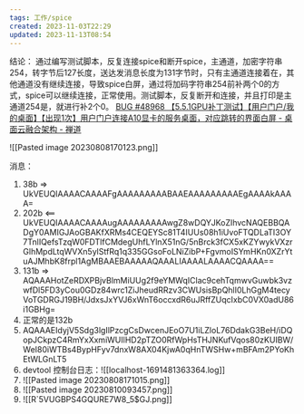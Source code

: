 ```yaml
---
tags: 工作/spice
created: 2023-11-03T22:29
updated: 2023-11-13T08:54
---
```

结论： 通过编写测试脚本，反复连接spice和断开spice，主通道，加密字符串254，转字节后127长度，送达发消息长度为131字节时，只有主通道连接着在，其他通道没有继续连接，导致spice白屏，通过将加码字符串254前补两个0的方式，spice可以继续连接，正常使用。测试脚本，反复断开和连接，并且打印是主通道254是，就进行补2个0。
[BUG #48968 【5.5.1GPU补丁测试】【用户门户/我的桌面】【出现1次】用户门户连接A10显卡的服务桌面，对应跳转的界面白屏 - 桌面云融合架构 - 禅道](http://172.16.203.12/zentao/bug-view-48968.html)

![[Pasted image 20230808170123.png]]

消息：
1. 38b => UkVEUQIAAAACAAAAFgAAAAAAAAABAAEAAAAAAAAAEgAAAAkAAAA=
2. 202b <== UkVEUQIAAAACAAAAugAAAAAAAAAwgZ8wDQYJKoZIhvcNAQEBBQADgY0AMIGJAoGBAKfXRMs4CEQEYSc81T4IUUs08h1iUvoFTQDLaTI3OY7TnlIQefsTzqW0FDTlfCMdegUhfLYlnX51nG/5nBrck3fCX5xKZYwykVXzrGlhMpdLtqWVXn5ylStfRq1q335GGsoFoLNiZibP+FgvmoISYmHKn0XZrYtuAJMhbK8frpl1AgMBAAEBAAAAAQAAALIAAAALAAAACQAAAA==
3. 131b => AQAAAHotZeRDXPBjvBlmMiUUg2f9eYMWqIClac9cehTqmwvGuwbk3vzwfDl5FD3yCou0GDz84wrc1ZiJheudRRzv3CWUsisBpQhlI0LhGgM4tecyVoTGDRGJ19BH/JdxsJxYVJ6xWnT6occxdR6uJRffZUqcIxbC0VX0adU86i1GBHg=
4. 正常的是132b
5. AQAAAEIdyjV5Sdg3lgIlPzcgCsDwcenJEoO7U1iLZloL76DdakG3BeH/iDQopJCkpzC4RmYxXxmiWUIlHD2pTZO0RfWpHsTHJNKufVqos80zKUIBW/WeI80iWTBs4BypHFyv7dnxW8AX04KjwA0qHnTWSHw+mBFAm2PYoKhEtWLGnLT5
6. devtool 控制台日志：![[localhost-1691481363364.log]]
7. ![[Pasted image 20230808171015.png]]
8. ![[Pasted image 20230810093457.png]]
9. ![[R`5VUGBPS4GQURE7W8_5$GJ.png]]